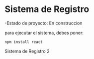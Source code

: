 <h1> Sistema de Registro</h1>

-Estado de proyecto: En construccion 

para ejecutar el sistema, debes poner:

```npm install react```

Sistema de Registro 2
